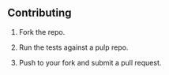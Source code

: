 ## Contributing

1. Fork the repo.

2. Run the tests against a pulp repo.

5. Push to your fork and submit a pull request.
